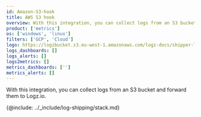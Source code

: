 ```yaml
---
id: Amazon-S3-hook
title: AWS S3 hook
overview: With this integration, you can collect logs from an S3 bucket and forward them to Logz.io.
product: ['metrics']
os: ['windows', 'linux']
filters: ['GCP', 'Cloud']
logo: https://logzbucket.s3.eu-west-1.amazonaws.com/logz-docs/shipper-logos/aws-s3.svg
logs_dashboards: []
logs_alerts: []
logs2metrics: []
metrics_dashboards: ['']
metrics_alerts: []
---
```



With this integration, you can collect logs from an S3 bucket and forward them to Logz.io.

 

{@include: ../_include/log-shipping/stack.md}



